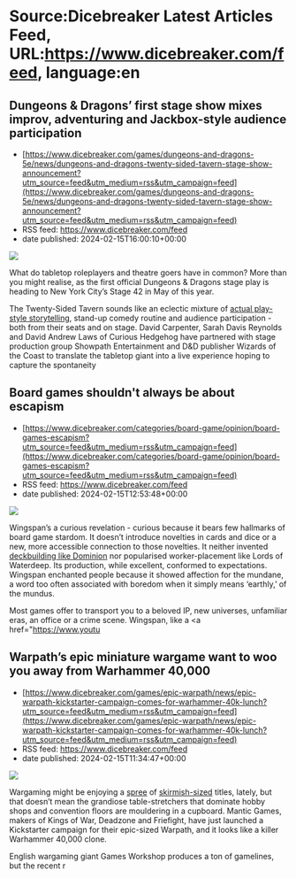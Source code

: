 # Source:Dicebreaker Latest Articles Feed, URL:https://www.dicebreaker.com/feed, language:en

## Dungeons & Dragons’ first stage show mixes improv, adventuring and Jackbox-style audience participation
 - [https://www.dicebreaker.com/games/dungeons-and-dragons-5e/news/dungeons-and-dragons-twenty-sided-tavern-stage-show-announcement?utm_source=feed&utm_medium=rss&utm_campaign=feed](https://www.dicebreaker.com/games/dungeons-and-dragons-5e/news/dungeons-and-dragons-twenty-sided-tavern-stage-show-announcement?utm_source=feed&utm_medium=rss&utm_campaign=feed)
 - RSS feed: https://www.dicebreaker.com/feed
 - date published: 2024-02-15T16:00:10+00:00

<img src="https://assetsio.reedpopcdn.com/dungeons-and-dragons-stage-play-chicago-resized-header.png?width=1920&amp;height=1920&amp;fit=bounds&amp;quality=80&amp;format=jpg&amp;auto=webp" /> <p>What do tabletop roleplayers and theatre goers have in common? More than you might realise, as the first official Dungeons &amp; Dragons stage play is heading to New York City&rsquo;s Stage 42 in May of this year.</p><p>The Twenty-Sided Tavern sounds like an eclectic mixture of <a href="https://www.dicebreaker.com/games/dungeons-and-dragons-5e/best-games/best-dnd-actual-plays-critical-role">actual play-style storytelling</a>, stand-up comedy routine and audience participation - both from their seats and on stage. David Carpenter, Sarah Davis Reynolds and David Andrew Laws of Curious Hedgehog have partnered with stage production group Showpath Entertainment and D&amp;D publisher Wizards of the Coast to translate the tabletop giant into a live experience hoping to capture the spontaneity

## Board games shouldn't always be about escapism
 - [https://www.dicebreaker.com/categories/board-game/opinion/board-games-escapism?utm_source=feed&utm_medium=rss&utm_campaign=feed](https://www.dicebreaker.com/categories/board-game/opinion/board-games-escapism?utm_source=feed&utm_medium=rss&utm_campaign=feed)
 - RSS feed: https://www.dicebreaker.com/feed
 - date published: 2024-02-15T12:53:48+00:00

<img src="https://assetsio.reedpopcdn.com/ierusalem-anno-domini-board-game-artwork.png?width=1920&amp;height=1920&amp;fit=bounds&amp;quality=80&amp;format=jpg&amp;auto=webp" /> <p>Wingspan&rsquo;s a curious revelation - curious because it bears few hallmarks of board game stardom. It doesn&rsquo;t introduce novelties in cards and dice or a new, more accessible connection to those novelties. It neither invented <a href="https://www.dicebreaker.com/mechanics/deckbuilding/best-games/best-deckbuilding-games">deckbuilding like Dominion</a> nor popularised worker-placement like Lords of Waterdeep. Its production, while excellent, conformed to expectations. Wingspan enchanted people because it showed affection for the mundane, a word too often associated with boredom when it simply means &lsquo;earthly,&rsquo; of the mundus.</p><p>Most games offer to transport you to a beloved IP, new universes, unfamiliar eras, an office or a crime scene. Wingspan, like a <a href="https://www.youtu

## Warpath’s epic miniature wargame want to woo you away from Warhammer 40,000
 - [https://www.dicebreaker.com/games/epic-warpath/news/epic-warpath-kickstarter-campaign-comes-for-warhammer-40k-lunch?utm_source=feed&utm_medium=rss&utm_campaign=feed](https://www.dicebreaker.com/games/epic-warpath/news/epic-warpath-kickstarter-campaign-comes-for-warhammer-40k-lunch?utm_source=feed&utm_medium=rss&utm_campaign=feed)
 - RSS feed: https://www.dicebreaker.com/feed
 - date published: 2024-02-15T11:34:47+00:00

<img src="https://assetsio.reedpopcdn.com/epic-warpath-mantic-games-kickstarter-launch-video-screenshot-army-mass.png?width=1920&amp;height=1920&amp;fit=bounds&amp;quality=80&amp;format=jpg&amp;auto=webp" /> <p>Wargaming might be enjoying a <a href="https://www.dicebreaker.com/games/a-song-of-ice-and-fire-tactics/news/a-song-of-ice-and-fire-tactics-skirmish-wargame-gamefound-announcement">spree</a> of <a href="https://www.dicebreaker.com/games/fallout-factions-nuka-world/news/fallout-factions-free-quickstart-rules-nuka-cola-starter-set">skirmish-sized</a> titles, lately, but that doesn&rsquo;t mean the grandiose table-stretchers that dominate hobby shops and convention floors are mouldering in a cupboard. Mantic Games, makers of Kings of War, Deadzone and Friefight, have just launched a Kickstarter campaign for their epic-sized Warpath, and it looks like a killer Warhammer 40,000 clone.</p><p>English wargaming giant Games Workshop produces a ton of gamelines, but the recent r

